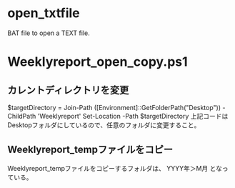 # open_txtfile
BAT file to open a TEXT file.

# Weeklyreport_open_copy.ps1
## カレントディレクトリを変更
$targetDirectory = Join-Path ([Environment]::GetFolderPath("Desktop")) -ChildPath 'Weeklyreport'
Set-Location -Path $targetDirectory
上記コードはDesktopフォルダにしているので、任意のフォルダに変更すること。

## Weeklyreport_tempファイルをコピー
Weeklyreport_tempファイルをコピーするフォルダは、
YYYY年＞M月
となっている。